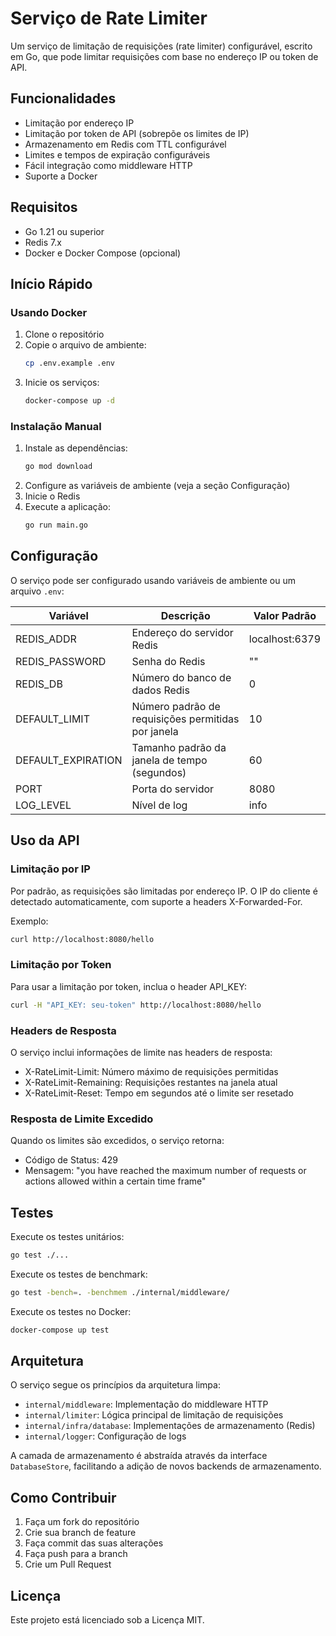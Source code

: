 # Serviço de Rate Limiter

Um serviço de limitação de requisições (rate limiter) configurável, escrito em Go, que pode limitar requisições com base no endereço IP ou token de API.

## Funcionalidades

- Limitação por endereço IP
- Limitação por token de API (sobrepõe os limites de IP)
- Armazenamento em Redis com TTL configurável
- Limites e tempos de expiração configuráveis
- Fácil integração como middleware HTTP
- Suporte a Docker

## Requisitos

- Go 1.21 ou superior
- Redis 7.x
- Docker e Docker Compose (opcional)

## Início Rápido

### Usando Docker

1. Clone o repositório
2. Copie o arquivo de ambiente:
   ```bash
   cp .env.example .env
   ```
3. Inicie os serviços:
   ```bash
   docker-compose up -d
   ```

### Instalação Manual

1. Instale as dependências:
   ```bash
   go mod download
   ```
2. Configure as variáveis de ambiente (veja a seção Configuração)
3. Inicie o Redis
4. Execute a aplicação:
   ```bash
   go run main.go
   ```

## Configuração

O serviço pode ser configurado usando variáveis de ambiente ou um arquivo `.env`:

| Variável | Descrição | Valor Padrão |
|----------|-----------|--------------|
| REDIS_ADDR | Endereço do servidor Redis | localhost:6379 |
| REDIS_PASSWORD | Senha do Redis | "" |
| REDIS_DB | Número do banco de dados Redis | 0 |
| DEFAULT_LIMIT | Número padrão de requisições permitidas por janela | 10 |
| DEFAULT_EXPIRATION | Tamanho padrão da janela de tempo (segundos) | 60 |
| PORT | Porta do servidor | 8080 |
| LOG_LEVEL | Nível de log | info |

## Uso da API

### Limitação por IP

Por padrão, as requisições são limitadas por endereço IP. O IP do cliente é detectado automaticamente, com suporte a headers X-Forwarded-For.

Exemplo:
```bash
curl http://localhost:8080/hello
```

### Limitação por Token

Para usar a limitação por token, inclua o header API_KEY:

```bash
curl -H "API_KEY: seu-token" http://localhost:8080/hello
```

### Headers de Resposta

O serviço inclui informações de limite nas headers de resposta:
- X-RateLimit-Limit: Número máximo de requisições permitidas
- X-RateLimit-Remaining: Requisições restantes na janela atual
- X-RateLimit-Reset: Tempo em segundos até o limite ser resetado

### Resposta de Limite Excedido

Quando os limites são excedidos, o serviço retorna:
- Código de Status: 429
- Mensagem: "you have reached the maximum number of requests or actions allowed within a certain time frame"

## Testes

Execute os testes unitários:
```bash
go test ./...
```

Execute os testes de benchmark:
```bash
go test -bench=. -benchmem ./internal/middleware/
```

Execute os testes no Docker:
```bash
docker-compose up test
```

## Arquitetura

O serviço segue os princípios da arquitetura limpa:

- `internal/middleware`: Implementação do middleware HTTP
- `internal/limiter`: Lógica principal de limitação de requisições
- `internal/infra/database`: Implementações de armazenamento (Redis)
- `internal/logger`: Configuração de logs

A camada de armazenamento é abstraída através da interface `DatabaseStore`, facilitando a adição de novos backends de armazenamento.

## Como Contribuir

1. Faça um fork do repositório
2. Crie sua branch de feature
3. Faça commit das suas alterações
4. Faça push para a branch
5. Crie um Pull Request

## Licença

Este projeto está licenciado sob a Licença MIT.